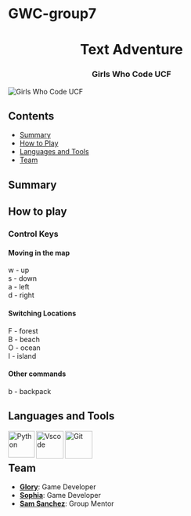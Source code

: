# GWC-group7
<h1 align="center">Text Adventure</h1>
<h3 align="center">Girls Who Code UCF</h3>

![Girls Who Code UCF](https://cdn.discordapp.com/attachments/1010039856413552732/1102673193417846795/Pink_Pastel_Gradient_Twitter_Header.png)


## Contents

- [Summary](##summary)
- [How to Play](##how-to-play)
- [Languages and Tools](##languages-and-tools)
- [Team](#team)

## Summary

## How to play

### Control Keys
#### Moving in the map
w - up </br>
s - down </br>
a - left </br>
d - right </br>
#### Switching Locations
F - forest </br>
B - beach </br>
O - ocean </br>
I - island </br>
#### Other commands
b - backpack

## Languages and Tools

<img align="left" alt="Python" width="54px" src="https://cdn.jsdelivr.net/gh/devicons/devicon/icons/python/python-plain.svg" />
<img align="left" alt="Vscode" width="56px" src="https://cdn.jsdelivr.net/gh/devicons/devicon/icons/vscode/vscode-original.svg" />  
<img align="left" alt="Git" width="56px" src="https://cdn.jsdelivr.net/gh/devicons/devicon/icons/git/git-plain.svg" />
</br>
</br>


## Team

* **[Glory](https://github.com/Glory-SM)**: Game Developer
* **[Sophia](https://github.com/sopgeo)**: Game Developer
* **[Sam Sanchez](https://github.com/samsannchez)**: Group Mentor
